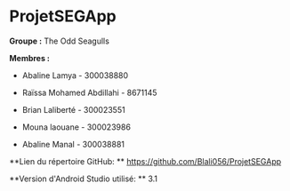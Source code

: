 # ProjetSEGApp

**Groupe :** The Odd Seagulls


**Membres :**
- Abaline Lamya - 300038880

- Raïssa Mohamed Abdillahi - 8671145

- Brian Laliberté - 300023551

- Mouna laouane - 300023986

- Abaline Manal - 300038881 


**Lien du répertoire GitHub: ** https://github.com/Blali056/ProjetSEGApp  

**Version d'Android Studio utilisé: ** 3.1

